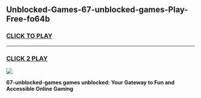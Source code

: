 
## Unblocked-Games-67-unblocked-games-Play-Free-fo64b
<h3>
<a href="https://premium76.site?title=67-unblocked-games&ref=23A">CLICK TO PLAY</a></h3>
<hr>

<h3>
<a href="https://premium76.site?title=67-unblocked-games&ref=23A">CLICK 2 PLAY</a>
  
</h3>

<a href="https://premium76.site?title=67-unblocked-games&ref=23A"><img src="https://clearcache.store/games.png"></a>


**67-unblocked-games games unblocked: Your Gateway to Fun and Accessible Online Gaming**
